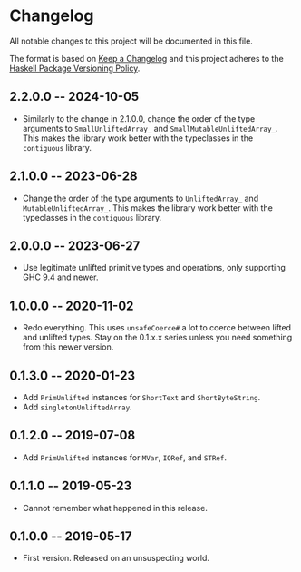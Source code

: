 # Changelog
All notable changes to this project will be documented in this file.

The format is based on [Keep a Changelog](http://keepachangelog.com/en/1.0.0/)
and this project adheres to the [Haskell Package Versioning Policy](https://pvp.haskell.org/).

## 2.2.0.0 -- 2024-10-05

* Similarly to the change in 2.1.0.0, change the order of the type arguments to `SmallUnliftedArray_` and
  `SmallMutableUnliftedArray_`. This makes the library work better with
  the typeclasses in the `contiguous` library.

## 2.1.0.0 -- 2023-06-28

* Change the order of the type arguments to `UnliftedArray_` and
  `MutableUnliftedArray_`. This makes the library work better with
  the typeclasses in the `contiguous` library.

## 2.0.0.0 -- 2023-06-27

* Use legitimate unlifted primitive types and operations, only supporting
  GHC 9.4 and newer.

## 1.0.0.0 -- 2020-11-02

* Redo everything. This uses `unsafeCoerce#` a lot to coerce between
  lifted and unlifted types. Stay on the 0.1.x.x series unless you need
  something from this newer version.

## 0.1.3.0 -- 2020-01-23

* Add `PrimUnlifted` instances for `ShortText` and `ShortByteString`.
* Add `singletonUnliftedArray`.

## 0.1.2.0 -- 2019-07-08

* Add `PrimUnlifted` instances for `MVar`, `IORef`, and `STRef`.

## 0.1.1.0 -- 2019-05-23

* Cannot remember what happened in this release.

## 0.1.0.0 -- 2019-05-17

* First version. Released on an unsuspecting world.
